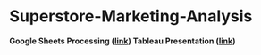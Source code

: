 # Superstore-Marketing-Analysis
<b> Google Sheets Processing ([link](https://docs.google.com/spreadsheets/d/e/2PACX-1vS1oGW3s3yAbKeSj-QLzE9ifUYje-O_B8I7mjxepxgFPNMAskzwTkobWv8Jp3BYa7LF6JVSqvXyN0d7/pubhtml))
<b> Tableau Presentation ([link](https://public.tableau.com/app/profile/taneisha.roberson/viz/SuperstoreMarketingAnalysis/Story1?publish=yes))
